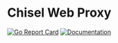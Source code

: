 # Chisel Web Proxy

[![Go Report Card](https://goreportcard.com/badge/chisel-web-proxy)](https://goreportcard.com/report/chisel-web-proxy) [![Documentation](https://godoc.org/chisel-web-proxy?status.svg)](http://godoc.org/chisel-web-proxy)